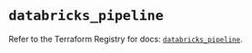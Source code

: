 # `databricks_pipeline`

Refer to the Terraform Registry for docs: [`databricks_pipeline`](https://registry.terraform.io/providers/databricks/databricks/1.41.0/docs/resources/pipeline).
